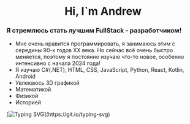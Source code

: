 <h1 align = "center"> Hi, I`m Andrew</h1>

### Я стремлюсь стать лучшим FullStack - разработчиком!
- Мне очень нравится программировать, я занимаюсь этим с середины 90-х годов XX века. Но сейчас всё очень быстро меняется, поэтому я постоянно изучаю что-то новое, особенно интенсивно с начала 2024 года!
- Я изучаю C#(.NET), HTML, CSS, JavaScript, Python, React, Kotlin, Android
- Увлекаюсь 3D графикой
- Математикой
- Физикой
- Историей
  
[![Typing SVG](https://readme-typing-svg.demolab.com?font=Fira+Code&pause=1000&width=435&lines=%D0%AD%D1%82%D0%BE+%D0%B8%D0%BD%D1%82%D0%B5%D1%80%D0%B5%D1%81%D0%BD%D0%BE...)](https://git.io/typing-svg)
